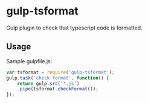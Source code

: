 # gulp-tsformat
Gulp plugin to check that typescript code is formatted.

## Usage

Sample gulpfile.js:

```js
var tsformat = require('gulp-tsformat');
gulp.task('check-format', function() {
	return gulp.src('*.js')
	.pipe(tsformat.checkFormat());
});
```
